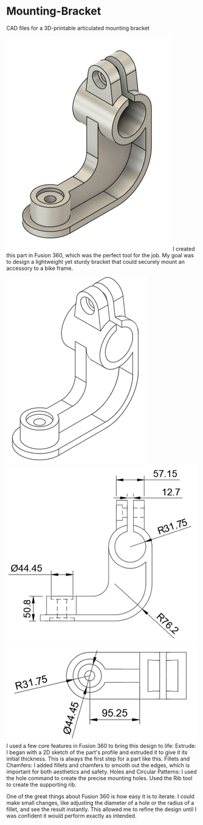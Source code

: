 # Mounting-Bracket
CAD files for a 3D-printable articulated mounting bracket

![Part](part.png)
I created this part in Fusion 360, which was the perfect tool for the job. My goal was to design a lightweight yet sturdy bracket that could securely mount an accessory to a bike frame.

![Drawing](iso.png)
![front](front.png)
![top](top.png)
I used a few core features in Fusion 360 to bring this design to life: 
  Extrude: I began with a 2D sketch of the part's profile and extruded it to give it its initial thickness. This is always the first step for a part like this.
  Fillets and Chamfers: I added fillets and chamfers to smooth out the edges, which is important for both aesthetics and safety.
  Holes and Circular Patterns: I used the hole command to create the precise mounting holes.
  Used the Rib tool to create the supporting rib.


One of the great things about Fusion 360 is how easy it is to iterate. I could make small changes, like adjusting the diameter of a hole or the radius of a fillet, and see the result instantly. This allowed me to refine the design until I was confident it would perform exactly as intended.
